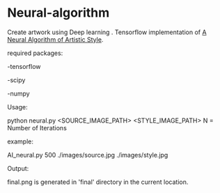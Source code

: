 # Neural-algorithm
Create artwork using Deep learning .
Tensorflow implementation of [A Neural Algorithm of Artistic Style](https://arxiv.org/pdf/1508.06576v2.pdf).

required packages:

  -tensorflow

  -scipy

  -numpy


Usage:

  python neural.py <N> <SOURCE_IMAGE_PATH> <STYLE_IMAGE_PATH>
  N = Number of Iterations
  
example:

  AI_neural.py 500 ./images/source.jpg ./images/style.jpg


Output:

  final.png is generated in 'final' directory in the current location.
	
		
